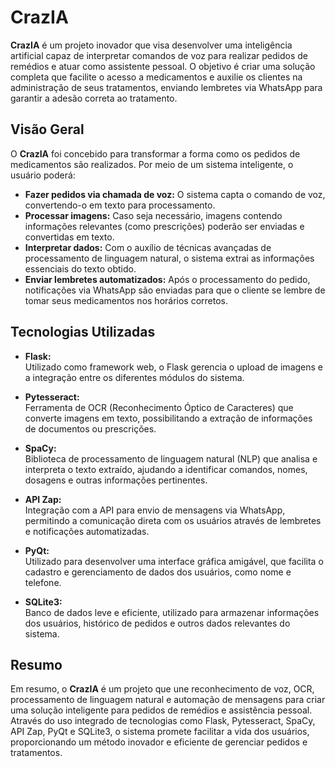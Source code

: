 # CrazIA

**CrazIA** é um projeto inovador que visa desenvolver uma inteligência artificial capaz de interpretar comandos de voz para realizar pedidos de remédios e atuar como assistente pessoal. O objetivo é criar uma solução completa que facilite o acesso a medicamentos e auxilie os clientes na administração de seus tratamentos, enviando lembretes via WhatsApp para garantir a adesão correta ao tratamento.

## Visão Geral

O **CrazIA** foi concebido para transformar a forma como os pedidos de medicamentos são realizados. Por meio de um sistema inteligente, o usuário poderá:

- **Fazer pedidos via chamada de voz:** O sistema capta o comando de voz, convertendo-o em texto para processamento.
- **Processar imagens:** Caso seja necessário, imagens contendo informações relevantes (como prescrições) poderão ser enviadas e convertidas em texto.
- **Interpretar dados:** Com o auxílio de técnicas avançadas de processamento de linguagem natural, o sistema extrai as informações essenciais do texto obtido.
- **Enviar lembretes automatizados:** Após o processamento do pedido, notificações via WhatsApp são enviadas para que o cliente se lembre de tomar seus medicamentos nos horários corretos.

## Tecnologias Utilizadas

- **Flask:**  
  Utilizado como framework web, o Flask gerencia o upload de imagens e a integração entre os diferentes módulos do sistema.

- **Pytesseract:**  
  Ferramenta de OCR (Reconhecimento Óptico de Caracteres) que converte imagens em texto, possibilitando a extração de informações de documentos ou prescrições.

- **SpaCy:**  
  Biblioteca de processamento de linguagem natural (NLP) que analisa e interpreta o texto extraído, ajudando a identificar comandos, nomes, dosagens e outras informações pertinentes.

- **API Zap:**  
  Integração com a API para envio de mensagens via WhatsApp, permitindo a comunicação direta com os usuários através de lembretes e notificações automatizadas.

- **PyQt:**  
  Utilizado para desenvolver uma interface gráfica amigável, que facilita o cadastro e gerenciamento de dados dos usuários, como nome e telefone.

- **SQLite3:**  
  Banco de dados leve e eficiente, utilizado para armazenar informações dos usuários, histórico de pedidos e outros dados relevantes do sistema.

## Resumo

Em resumo, o **CrazIA** é um projeto que une reconhecimento de voz, OCR, processamento de linguagem natural e automação de mensagens para criar uma solução inteligente para pedidos de remédios e assistência pessoal. Através do uso integrado de tecnologias como Flask, Pytesseract, SpaCy, API Zap, PyQt e SQLite3, o sistema promete facilitar a vida dos usuários, proporcionando um método inovador e eficiente de gerenciar pedidos e tratamentos.
